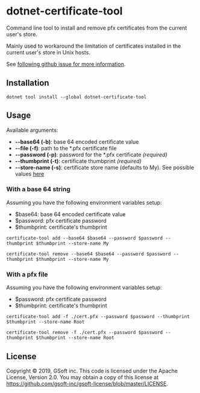 # dotnet-certificate-tool

Command line tool to install and remove pfx certificates from the current user's store.

Mainly used to workaround the limitation of certificates installed in the current user's store in Unix hosts.

See [following github issue for more information](https://github.com/dotnet/corefx/issues/32875).

## Installation

`dotnet tool install --global dotnet-certificate-tool`

## Usage

Available arguments:

- **--base64 (-b)**: base 64 encoded certificate value
- **--file (-f)**: path to the \*.pfx certificate file
- **--password (-p)**: password for the \*.pfx certificate _(required)_
- **--thumbprint (-t)**: certificate thumbprint _(required)_
- **--store-name (-s)**: certificate store name (defaults to My). See possible values [here](https://docs.microsoft.com/en-us/dotnet/api/system.security.cryptography.x509certificates.storename?view=netframework-4.8)

### With a base 64 string

Assuming you have the following environment variables setup:

- \$base64: base 64 encoded certificate value
- \$password: pfx certificate password
- \$thumbprint: certificate's thumbprint

`certificate-tool add --base64 $base64 --password $password --thumbprint $thumbprint --store-name My`

`certificate-tool remove --base64 $base64 --password $password --thumbprint $thumbprint --store-name My`

### With a pfx file

Assuming you have the following environment variables setup:

- \$password: pfx certificate password
- \$thumbprint: certificate's thumbprint

`certificate-tool add -f ./cert.pfx --password $password --thumbprint $thumbprint --store-name Root`

`certificate-tool remove -f ./cert.pfx --password $password --thumbprint $thumbprint --store-name Root`

## License

Copyright © 2019, GSoft inc. This code is licensed under the Apache License, Version 2.0. You may obtain a copy of this license at https://github.com/gsoft-inc/gsoft-license/blob/master/LICENSE.
